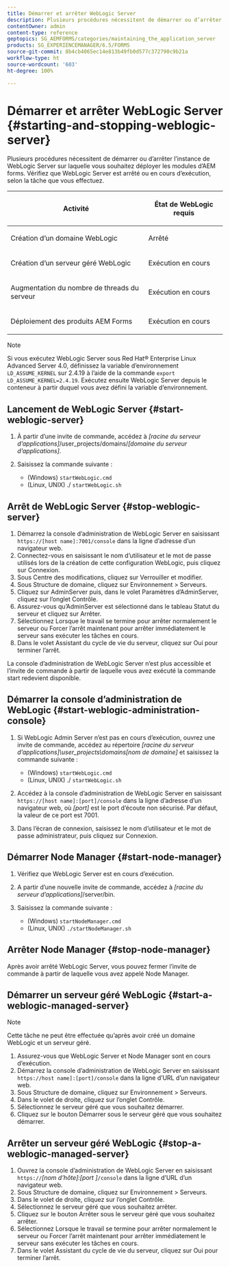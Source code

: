 ```yaml
---
title: Démarrer et arrêter WebLogic Server
description: Plusieurs procédures nécessitent de démarrer ou d’arrêter l’instance de WebLogic Server sur laquelle vous souhaitez déployer les modules d’AEM forms. Ce document explique le démarrage et l’arrêt de WebLogic Server.
contentOwner: admin
content-type: reference
geptopics: SG_AEMFORMS/categories/maintaining_the_application_server
products: SG_EXPERIENCEMANAGER/6.5/FORMS
source-git-commit: 8b4cb4065ec14e813b49fb0d577c372790c9b21a
workflow-type: ht
source-wordcount: '603'
ht-degree: 100%

---
```



# Démarrer et arrêter WebLogic Server {#starting-and-stopping-weblogic-server}

Plusieurs procédures nécessitent de démarrer ou d’arrêter l’instance de WebLogic Server sur laquelle vous souhaitez déployer les modules d’AEM forms. Vérifiez que WebLogic Server est arrêté ou en cours d’exécution, selon la tâche que vous effectuez.

<table>
 <thead>
  <tr>
   <th><p>Activité</p></th>
   <th><p>État de WebLogic requis</p></th>
  </tr>
 </thead>
 <tbody>
  <tr>
   <td><p>Création d’un domaine WebLogic</p></td>
   <td><p>Arrêté</p></td>
  </tr>
  <tr>
   <td><p>Création d’un serveur géré WebLogic</p></td>
   <td><p>Exécution en cours</p></td>
  </tr>
  <tr>
   <td><p>Augmentation du nombre de threads du serveur</p></td>
   <td><p>Exécution en cours</p></td>
  </tr>
  <tr>
   <td><p>Déploiement des produits AEM Forms</p></td>
   <td><p>Exécution en cours</p></td>
  </tr>
 </tbody>
</table>

>[!NOTE]
>
>Si vous exécutez WebLogic Server sous Red Hat® Enterprise Linux Advanced Server 4.0, définissez la variable d’environnement `LD_ASSUME_KERNEL` sur 2.4.19 à l’aide de la commande `export LD_ASSUME_KERNEL=2.4.19`. Exécutez ensuite WebLogic Server depuis le conteneur à partir duquel vous avez défini la variable d’environnement.

## Lancement de WebLogic Server {#start-weblogic-server}

1. À partir d’une invite de commande, accédez à *[racine du serveur d’applications]*/user_projects/domains/*[domaine du serveur d’applications]*.
1. Saisissez la commande suivante :

   * (Windows) `startWebLogic.cmd`
   * (Linux, UNIX) ./ `startWebLogic.sh`

## Arrêt de WebLogic Server {#stop-weblogic-server}

1. Démarrez la console dʼadministration de WebLogic Server en saisissant `https://[host name]:7001/console` dans la ligne d’adresse d’un navigateur web.
1. Connectez-vous en saisissant le nom d’utilisateur et le mot de passe utilisés lors de la création de cette configuration WebLogic, puis cliquez sur Connexion.
1. Sous Centre des modifications, cliquez sur Verrouiller et modifier.
1. Sous Structure de domaine, cliquez sur Environnement > Serveurs.
1. Cliquez sur AdminServer puis, dans le volet Paramètres d’AdminServer, cliquez sur l’onglet Contrôle.
1. Assurez-vous qu’AdminServer est sélectionné dans le tableau Statut du serveur et cliquez sur Arrêter.
1. Sélectionnez Lorsque le travail se termine pour arrêter normalement le serveur ou Forcer l’arrêt maintenant pour arrêter immédiatement le serveur sans exécuter les tâches en cours.
1. Dans le volet Assistant du cycle de vie du serveur, cliquez sur Oui pour terminer l’arrêt.

La console d’administration de WebLogic Server n’est plus accessible et l’invite de commande à partir de laquelle vous avez exécuté la commande start redevient disponible.

## Démarrer la console d’administration de WebLogic {#start-weblogic-administration-console}

1. Si WebLogic Admin Server n’est pas en cours d’exécution, ouvrez une invite de commande, accédez au répertoire *[racine du serveur d’applications]\user_projects\domains\[nom de domaine]* et saisissez la commande suivante :

   * (Windows) `startWebLogic.cmd`
   * (Linux, UNIX) ./ `startWebLogic.sh`

1. Accédez à la console dʼadministration de WebLogic Server en saisissant `https://[host name]:[port]/console` dans la ligne d’adresse d’un navigateur web, où *[port]* est le port d’écoute non sécurisé. Par défaut, la valeur de ce port est 7001.
1. Dans l’écran de connexion, saisissez le nom d’utilisateur et le mot de passe administrateur, puis cliquez sur Connexion.

## Démarrer Node Manager {#start-node-manager}

1. Vérifiez que WebLogic Server est en cours d’exécution.
1. A partir d’une nouvelle invite de commande, accédez à *[racine du serveur d’applications]*/server/bin.
1. Saisissez la commande suivante :

   * (Windows) `startNodeManager.cmd`
   * (Linux, UNIX) `./startNodeManager.sh`

## Arrêter Node Manager {#stop-node-manager}

Après avoir arrêté WebLogic Server, vous pouvez fermer l’invite de commande à partir de laquelle vous avez appelé Node Manager.

## Démarrer un serveur géré WebLogic {#start-a-weblogic-managed-server}

>[!NOTE]
>
>Cette tâche ne peut être effectuée qu’après avoir créé un domaine WebLogic et un serveur géré.

1. Assurez-vous que WebLogic Server et Node Manager sont en cours d’exécution.
1. Démarrez la console d’administration de WebLogic Server en saisissant `https://host name]:[port]/console` dans la ligne d’URL d’un navigateur web.
1. Sous Structure de domaine, cliquez sur Environnement > Serveurs.
1. Dans le volet de droite, cliquez sur l’onglet Contrôle.
1. Sélectionnez le serveur géré que vous souhaitez démarrer.
1. Cliquez sur le bouton Démarrer sous le serveur géré que vous souhaitez démarrer.

## Arrêter un serveur géré WebLogic {#stop-a-weblogic-managed-server}

1. Ouvrez la console d’administration de WebLogic Server en saisissant `https://`*[nom d’hôte]:[port ]*`/console` dans la ligne d’URL d’un navigateur web.
1. Sous Structure de domaine, cliquez sur Environnement > Serveurs.
1. Dans le volet de droite, cliquez sur l’onglet Contrôle.
1. Sélectionnez le serveur géré que vous souhaitez arrêter.
1. Cliquez sur le bouton Arrêter sous le serveur géré que vous souhaitez arrêter.
1. Sélectionnez Lorsque le travail se termine pour arrêter normalement le serveur ou Forcer l’arrêt maintenant pour arrêter immédiatement le serveur sans exécuter les tâches en cours.
1. Dans le volet Assistant du cycle de vie du serveur, cliquez sur Oui pour terminer l’arrêt.


